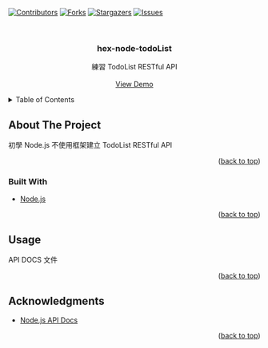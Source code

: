 <div id="top"></div>
<!--
*** Thanks for checking out the Best-README-Template. If you have a suggestion
*** that would make this better, please fork the repo and create a pull request
*** or simply open an issue with the tag "enhancement".
*** Don't forget to give the project a star!
*** Thanks again! Now go create something AMAZING! :D
-->

<!-- PROJECT SHIELDS -->
<!--
*** I'm using markdown "reference style" links for readability.
*** Reference links are enclosed in brackets [ ] instead of parentheses ( ).
*** See the bottom of this document for the declaration of the reference variables
*** for contributors-url, forks-url, etc. This is an optional, concise syntax you may use.
*** https://www.markdownguide.org/basic-syntax/#reference-style-links
-->

[![Contributors][contributors-shield]][contributors-url]
[![Forks][forks-shield]][forks-url]
[![Stargazers][stars-shield]][stars-url]
[![Issues][issues-shield]][issues-url]

<!-- PROJECT LOGO -->
<br />
<div align="center">
  <h3 align="center">hex-node-todoList</h3>

  <p align="center">
    練習 TodoList RESTful API
    <br />
    <br />
    <a href="https://www.google.com.tw/">View Demo</a>
  </p>
</div>

<!-- TABLE OF CONTENTS -->
<details>
  <summary>Table of Contents</summary>
  <ol>
    <li>
      <a href="#about-the-project">About The Project</a>
      <ul>
        <li><a href="#built-with">Built With</a></li>
      </ul>
    </li>
    <li><a href="#usage">Usage</a></li>
    <li><a href="#acknowledgments">Acknowledgments</a></li>
  </ol>
</details>

<!-- ABOUT THE PROJECT -->

## About The Project

初學 Node.js 不使用框架建立 TodoList RESTful API

<p align="right">(<a href="#top">back to top</a>)</p>

### Built With

- [Node.js](https://nextjs.org/)

<p align="right">(<a href="#top">back to top</a>)</p>

<!-- USAGE EXAMPLES -->

## Usage

API DOCS 文件

<p align="right">(<a href="#top">back to top</a>)</p>

<!-- ACKNOWLEDGMENTS -->

## Acknowledgments

- [Node.js API Docs](https://nodejs.org/dist/latest-v16.x/docs/api/)

<p align="right">(<a href="#top">back to top</a>)</p>

<!-- MARKDOWN LINKS & IMAGES -->
<!-- https://www.markdownguide.org/basic-syntax/#reference-style-links -->

[contributors-shield]: https://img.shields.io/github/contributors/Albertnotes/Hex-Node-TodoList.svg?style=for-the-badge
[contributors-url]: https://github.com/Albertnotes/Hex-Node-TodoList/graphs/contributors
[forks-shield]: https://img.shields.io/github/forks/Albertnotes/Hex-Node-TodoList.svg?style=for-the-badge
[forks-url]: https://github.com/Albertnotes/Hex-Node-TodoList/network/members
[stars-shield]: https://img.shields.io/github/stars/Albertnotes/Hex-Node-TodoList.svg?style=for-the-badge
[stars-url]: https://github.com/Albertnotes/Hex-Node-TodoList/stargazers
[issues-shield]: https://img.shields.io/github/issues/Albertnotes/Hex-Node-TodoList.svg?style=for-the-badge
[issues-url]: https://github.com/Albertnotes/Hex-Node-TodoList/issues
